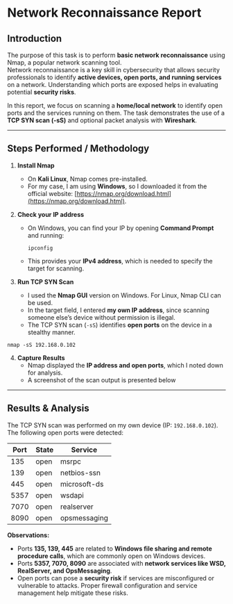 # Network Reconnaissance Report

## Introduction

The purpose of this task is to perform **basic network reconnaissance** using Nmap, a popular network scanning tool.  
Network reconnaissance is a key skill in cybersecurity that allows security professionals to identify **active devices, open ports, and running services** on a network. Understanding which ports are exposed helps in evaluating potential **security risks**.

In this report, we focus on scanning a **home/local network** to identify open ports and the services running on them. The task demonstrates the use of a **TCP SYN scan (-sS)** and optional packet analysis with **Wireshark**.

---

## Steps Performed / Methodology

1. **Install Nmap**  
   - On **Kali Linux**, Nmap comes pre-installed.  
   - For my case, I am using **Windows**, so I downloaded it from the official website: [https://nmap.org/download.html](https://nmap.org/download.html).  

2. **Check your IP address**  
   - On Windows, you can find your IP by opening **Command Prompt** and running:  
     ```
     ipconfig
     ```  
   - This provides your **IPv4 address**, which is needed to specify the target for scanning.  

3. **Run TCP SYN Scan**  
   - I used the **Nmap GUI** version on Windows. For Linux, Nmap CLI can be used.  
   - In the target field, I entered **my own IP address**, since scanning someone else’s device without permission is illegal.  
   - The TCP SYN scan (`-sS`) identifies **open ports** on the device in a stealthy manner.
```
nmap -sS 192.168.0.102
```

4. **Capture Results**  
   - Nmap displayed the **IP address and open ports**, which I noted down for analysis.  
   - A screenshot of the scan output is presented below
  
---


## Results & Analysis

The TCP SYN scan was performed on my own device (IP: `192.168.0.102`). The following open ports were detected:

| Port  | State | Service       |
|-------|-------|---------------|
| 135   | open  | msrpc         |
| 139   | open  | netbios-ssn   |
| 445   | open  | microsoft-ds  |
| 5357  | open  | wsdapi        |
| 7070  | open  | realserver    |
| 8090  | open  | opsmessaging  |

**Observations:**
- Ports **135, 139, 445** are related to **Windows file sharing and remote procedure calls**, which are commonly open on Windows devices.  
- Ports **5357, 7070, 8090** are associated with **network services like WSD, RealServer, and OpsMessaging**.  
- Open ports can pose a **security risk** if services are misconfigured or vulnerable to attacks. Proper firewall configuration and service management help mitigate these risks.  



